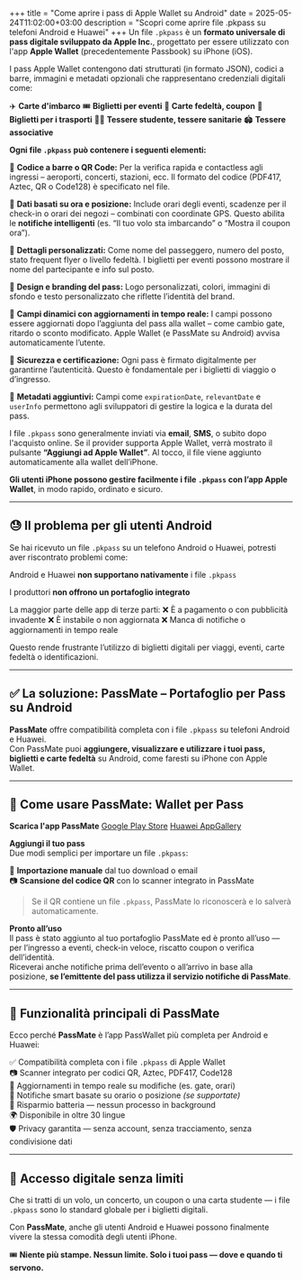 +++
title = "Come aprire i pass di Apple Wallet su Android"
date = 2025-05-24T11:02:00+03:00
description = "Scopri come aprire file .pkpass su telefoni Android e Huawei"
+++
Un file `.pkpass` è un **formato universale di pass digitale sviluppato da Apple Inc.**, progettato per essere utilizzato con l'app **Apple Wallet** (precedentemente Passbook) su iPhone (iOS).

I pass Apple Wallet contengono dati strutturati (in formato JSON), codici a barre, immagini e metadati opzionali che rappresentano credenziali digitali come:

✈️ **Carte d'imbarco**
🎟️ **Biglietti per eventi**
🍚 **Carte fedeltà, coupon**
🚌 **Biglietti per i trasporti**
🧑‍🏫 **Tessere studente, tessere sanitarie**
🏟️ **Tessere associative**
    
**Ogni file `.pkpass` può contenere i seguenti elementi:**

🔲 **Codice a barre o QR Code:** Per la verifica rapida e contactless agli ingressi – aeroporti, concerti, stazioni, ecc. Il formato del codice (PDF417, Aztec, QR o Code128) è specificato nel file.

📍 **Dati basati su ora e posizione:** Include orari degli eventi, scadenze per il check-in o orari dei negozi – combinati con coordinate GPS. Questo abilita le **notifiche intelligenti** (es. “Il tuo volo sta imbarcando” o “Mostra il coupon ora”).

👤 **Dettagli personalizzati:** Come nome del passeggero, numero del posto, stato frequent flyer o livello fedeltà. I biglietti per eventi possono mostrare il nome del partecipante e info sul posto.

🎫 **Design e branding del pass:** Logo personalizzati, colori, immagini di sfondo e testo personalizzato che riflette l’identità del brand.

🔁 **Campi dinamici con aggiornamenti in tempo reale:** I campi possono essere aggiornati dopo l’aggiunta del pass alla wallet – come cambio gate, ritardo o sconto modificato. Apple Wallet (e PassMate su Android) avvisa automaticamente l’utente.

🔐 **Sicurezza e certificazione:** Ogni pass è firmato digitalmente per garantirne l’autenticità. Questo è fondamentale per i biglietti di viaggio o d’ingresso.

🔧 **Metadati aggiuntivi:** Campi come `expirationDate`, `relevantDate` e `userInfo` permettono agli sviluppatori di gestire la logica e la durata del pass.

I file `.pkpass` sono generalmente inviati via **email**, **SMS**, o subito dopo l'acquisto online. Se il provider supporta Apple Wallet, verrà mostrato il pulsante **“Aggiungi ad Apple Wallet”**. Al tocco, il file viene aggiunto automaticamente alla wallet dell’iPhone.

**Gli utenti iPhone possono gestire facilmente i file `.pkpass` con l’app Apple Wallet**, in modo rapido, ordinato e sicuro.

----------

## 😓 Il problema per gli utenti Android

Se hai ricevuto un file `.pkpass` su un telefono Android o Huawei, potresti aver riscontrato problemi come:

Android e Huawei **non supportano nativamente** i file `.pkpass`
    
I produttori **non offrono un portafoglio integrato**
    
La maggior parte delle app di terze parti:
    ❌ È a pagamento o con pubblicità invadente
    ❌ È instabile o non aggiornata
    ❌ Manca di notifiche o aggiornamenti in tempo reale
        
Questo rende frustrante l’utilizzo di biglietti digitali per viaggi, eventi, carte fedeltà o identificazioni.

----------

## ✅ La soluzione: **PassMate – Portafoglio per Pass su Android**

**PassMate** offre compatibilità completa con i file `.pkpass` su telefoni Android e Huawei.  
Con PassMate puoi **aggiungere, visualizzare e utilizzare i tuoi pass, biglietti e carte fedeltà** su Android, come faresti su iPhone con Apple Wallet.

----------

## 📲 Come usare PassMate: Wallet per Pass

**Scarica l'app PassMate**
[Google Play Store](https://play.google.com/store/apps/details?id=com.getpassmate.wallet&utm_source=emea_Med)
[Huawei AppGallery](https://appgallery.huawei.com/app/C113344055)
    
**Aggiungi il tuo pass**  
Due modi semplici per importare un file `.pkpass`:

📁 **Importazione manuale** dal tuo download o email  
📷 **Scansione del codice QR** con lo scanner integrato in PassMate

> Se il QR contiene un file `.pkpass`, PassMate lo riconoscerà e lo salverà automaticamente.

**Pronto all’uso**  
Il pass è stato aggiunto al tuo portafoglio PassMate ed è pronto all’uso — per l’ingresso a eventi, check-in veloce, riscatto coupon o verifica dell’identità.  
Riceverai anche notifiche prima dell’evento o all’arrivo in base alla posizione, **se l’emittente del pass utilizza il servizio notifiche di PassMate**.

----------

## 🧩 Funzionalità principali di PassMate

Ecco perché **PassMate** è l’app PassWallet più completa per Android e Huawei:

✅ Compatibilità completa con i file `.pkpass` di Apple Wallet  
📷 Scanner integrato per codici QR, Aztec, PDF417, Code128  
🔁 Aggiornamenti in tempo reale su modifiche (es. gate, orari)  
🔔 Notifiche smart basate su orario o posizione _(se supportate)_  
🔋 Risparmio batteria — nessun processo in background  
🌍 Disponibile in oltre 30 lingue  
🛡️ Privacy garantita — senza account, senza tracciamento, senza condivisione dati

----------

## 🚀 Accesso digitale senza limiti

Che si tratti di un volo, un concerto, un coupon o una carta studente — i file `.pkpass` sono lo standard globale per i biglietti digitali.

Con **PassMate**, anche gli utenti Android e Huawei possono finalmente vivere la stessa comodità degli utenti iPhone.

🎟️ **Niente più stampe. Nessun limite. Solo i tuoi pass — dove e quando ti servono.**
